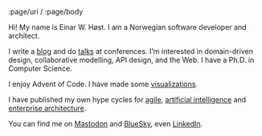 :page/uri /
:page/body

Hi! My name is Einar W. Høst. I am a Norwegian software developer and architect.

I write a [blog](/blog/) and do [talks](https://einarwh.github.io/talks) at conferences. I'm interested in domain-driven design, collaborative modelling, API design, and the Web. I have a Ph.D. in Computer Science.

I enjoy Advent of Code. I have made some [visualizations](/aoc/).

I have published my own hype cycles for [agile](/hypecycles/agile/), [artificial intelligence](/hypecycles/ai/) and [enterprise architecture](/hypecycles/ea/).

<!-- I like whimsical hobby projects. Some examples include [Hypercat](https://hypercat.azurewebsites.net/), a concatenative programming language that uses the URL as a stack of values, [Hyperpictures](https://hyperpictures.azurewebsites.net/), a hypermedia-driven tool for composing pictures, and [Hyperwolf](https://hyperwolf.azurewebsites.net/), a hypermedia adaptation of the game "Werewolves and Wanderer". -->

You can find me on [Mastodon](https://mastodon.social/@einarwh) and [BlueSky](https://bsky.app/profile/einarwh.bsky.social), even [LinkedIn](https://www.linkedin.com/in/einarwh/).
